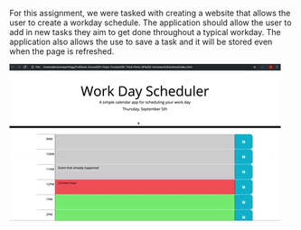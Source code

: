 For this assignment, we were tasked with creating a website that allows the user to create a workday schedule. The application should allow the user to add in new tasks they aim to get done throughout a typical workday. The application also allows the use to save a task and it will be stored even when the page is refreshed.

![day planner demo](./Assets/05-third-party-apis-homework-demo.gif)

